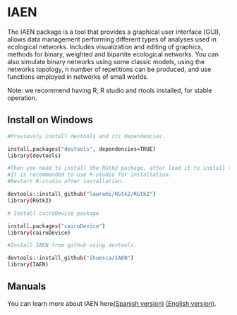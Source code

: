# IAEN
The IAEN package is a tool that provides a graphical user interface (GUI), allows data management performing different types of analyses used in ecological networks. Includes visualization and editing of graphics, methods for binary, weighted and bipartite ecological networks. You can also simulate binary networks using some classic models, using the networks topology, n number of repetitions can be produced, and use functions employed in networks of small worlds.

Note: we recommend having R, R studio and rtools installed, for stable operation.

## Install on Windows

```bash
#Previously install devtools and its dependencies.

install.packages("devtools", dependencies=TRUE)
library(devtools)

#Then you need to install the RGtk2 package, after load it to install the GTK + plug-in. 
#It is recommended to use R-studio for installation. 
#Restart R-studio after installation.

devtools::install_github("lawremi/RGtk2/RGtk2")
library(RGtk2)

# Install cairoDevice package

install.packages("cairoDevice")
library(cairoDevice)

#Install IAEN from github using devtools.

devtools::install_github("ihuesca/IAEN")
library(IAEN)
```

## Manuals

You can learn more about IAEN here[(Spanish version)]( https://ihuesca.github.io/IAEN-Manual/) [(English version)](https://ihuesca.github.io/IAEN-MANUAL-En/).
